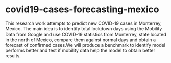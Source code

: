 # covid19-cases-forecasting-mexico
This research work attempts to predict new COVID-19 cases in Monterrey, Mexico. The main idea is to identify total lockdown days using the Mobility Data from Google and use COVID-19 statistics from Monterrey, state located in the north of Mexico, compare them against normal days and obtain a forecast of confirmed cases.We will produce a benchmark to identify model performs better and test if mobility data help the model to obtain better results.
